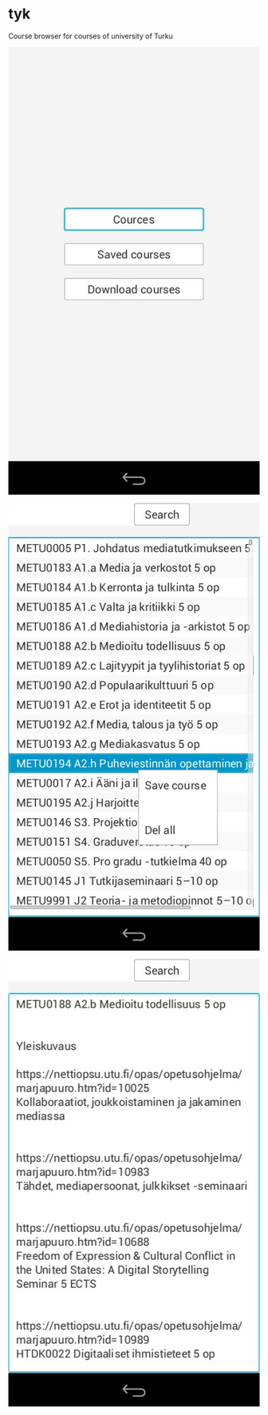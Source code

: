 # tyk
Course browser for courses of university of Turku


![sample image](https://raw.githubusercontent.com/snells/tyk/master/20160224164423.jpg)



![sample image](https://raw.githubusercontent.com/snells/tyk/master/20160224164444.jpg)




![sample image](https://raw.githubusercontent.com/snells/tyk/master/20160224164507.jpg)
